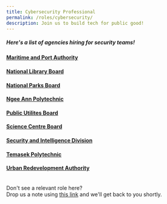```yaml
---
title: Cybersecurity Professional
permalink: /roles/cybersecurity/
description: Join us to build tech for public good!
---
```

##### Here's a list of agencies hiring for security teams! 

#### [Maritime and Port Authority](https://sggovterp.wd102.myworkdayjobs.com/PublicServiceCareers/job/MPA-mTower-Block/Engineer---Senior-Engineer--Statistics---Data-Systems-_JR-10000013605)
#### [National Library Board](https://www.nlb.gov.sg/main/about-us/careers)
#### [National Parks Board](https://www.nparks.gov.sg/about-us/careers)
#### [Ngee Ann Polytechnic](https://www.careers.hrp.gov.sg/sap/bc/ui5_ui5/sap/ZGERCFA004/index.html#/JobDescription/12036255/005056a3-53e2-1edd-9ac6-30cfb4d0a223)
#### [Public Utilites Board](https://www.pub.gov.sg/careers)
#### [Science Centre Board](https://www.careers.hrp.gov.sg/sap/bc/ui5_ui5/sap/ZGERCFA004/index.html#/JobDescription/12917925/005056a3-d347-1edd-9c88-d717cd2725da)
#### [Security and Intelligence Division](https://www.sid.gov.sg/resources/technology/)
#### [Temasek Polytechnic](https://www.careers.hrp.gov.sg/sap/bc/ui5_ui5/sap/ZGERCFA004/index.html#/JobDescription/12597958/005056a3-d347-1eed-9488-f18419e0d60d)
#### [Urban Redevelopment Authority](https://www.careers.hrp.gov.sg/sap/bc/ui5_ui5/sap/ZGERCFA004/index.html#/JobDescription/12699498/005056a3-53e2-1eed-93d4-deaaa0d46158)

<br> Don't see a relevant role here? <br> Drop us a note using [this link](https://go.gov.sg/techforpublicgood) and we'll get back to you shortly.